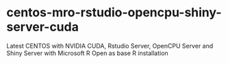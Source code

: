 # centos-mro-rstudio-opencpu-shiny-server-cuda
Latest CENTOS with NVIDIA CUDA, Rstudio Server, OpenCPU Server and Shiny Server with Microsoft R Open as base R installation